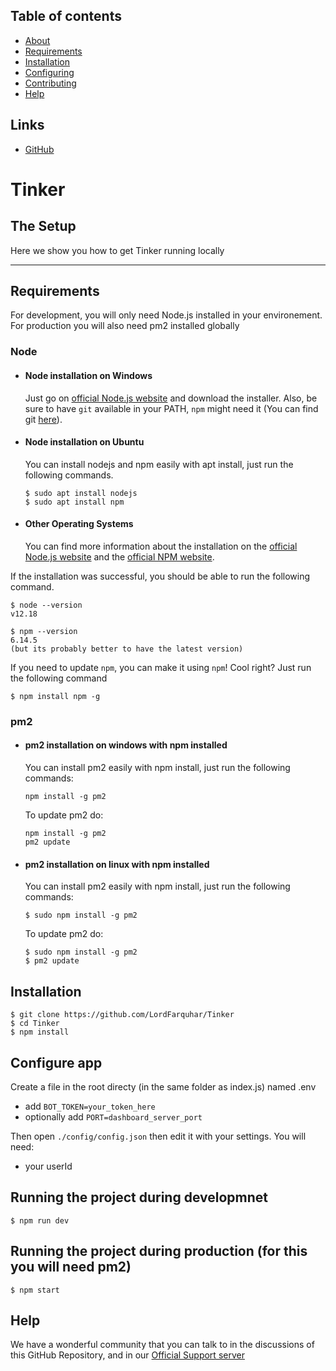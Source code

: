 
## Table of contents

- [About](#about)
- [Requirements](#requirements)
- [Installation](#installation)
- [Configuring](#configure-app)
- [Contributing](#contributing)
- [Help](#help)

## Links

- [GitHub](https://github.com/LordFarquhar/Tinker/)

# Tinker

## The Setup

Here we show you how to get Tinker running locally

---
## Requirements

For development, you will only need Node.js installed in your environement.
For production you will also need pm2 installed globally

### Node
- #### Node installation on Windows

  Just go on [official Node.js website](https://nodejs.org/) and download the installer.
Also, be sure to have `git` available in your PATH, `npm` might need it (You can find git [here](https://git-scm.com/)).

- #### Node installation on Ubuntu

  You can install nodejs and npm easily with apt install, just run the following commands.

      $ sudo apt install nodejs
      $ sudo apt install npm

- #### Other Operating Systems
  You can find more information about the installation on the [official Node.js website](https://nodejs.org/) and the [official NPM website](https://npmjs.org/).

If the installation was successful, you should be able to run the following command.

    $ node --version
    v12.18
    
    $ npm --version
    6.14.5
    (but its probably better to have the latest version)

If you need to update `npm`, you can make it using `npm`! Cool right? Just run the following command

    $ npm install npm -g

### pm2
- #### pm2 installation on windows with npm installed

  You can install pm2 easily with npm install, just run the following commands:

      npm install -g pm2
      
  To update pm2 do:
  
      npm install -g pm2
      pm2 update

- #### pm2 installation on linux with npm installed

  You can install pm2 easily with npm install, just run the following commands:
    
      $ sudo npm install -g pm2
      
  To update pm2 do:
  
      $ sudo npm install -g pm2
      $ pm2 update

## Installation

    $ git clone https://github.com/LordFarquhar/Tinker
    $ cd Tinker
    $ npm install

## Configure app

Create a file in the root directy (in the same folder as index.js) named .env
 - add `BOT_TOKEN=your_token_here`
 - optionally add `PORT=dashboard_server_port`

Then open `./config/config.json` then edit it with your settings. You will need:

- your userId


## Running the project during developmnet

    $ npm run dev

## Running the project during production (for this you will need pm2)

    $ npm start
 
## Help

We have a wonderful community that you can talk to in the discussions of this GitHub Repository, and in our [Official Support server](https://discord.com/invite/aymBcRP)
